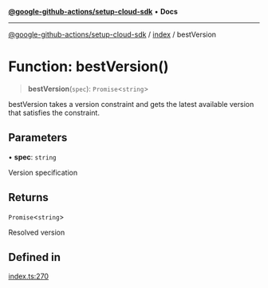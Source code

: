 [**@google-github-actions/setup-cloud-sdk**](../../README.md) • **Docs**

***

[@google-github-actions/setup-cloud-sdk](../../modules.md) / [index](../README.md) / bestVersion

# Function: bestVersion()

> **bestVersion**(`spec`): `Promise`\<`string`\>

bestVersion takes a version constraint and gets the latest available version
that satisfies the constraint.

## Parameters

• **spec**: `string`

Version specification

## Returns

`Promise`\<`string`\>

Resolved version

## Defined in

[index.ts:270](https://github.com/google-github-actions/setup-cloud-sdk/blob/main/src/index.ts#L270)
